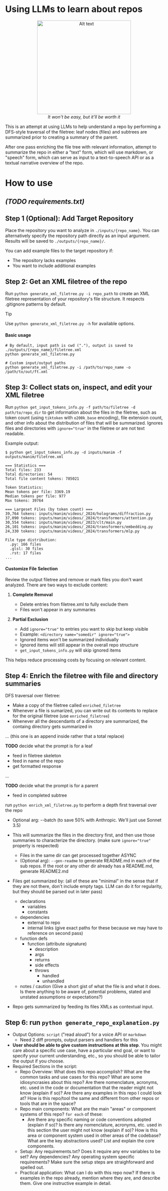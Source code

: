 # Using LLMs to learn about repos

<p align="center">
  <img src="path/to/your/image.jpg" alt="Alt text" width="300">
  <br>
  <em>It won't be easy, but it'll be worth it</em>
</p>


This is an attempt at using LLMs to help understand a repo by performing a DFS-style traversal of the filetree: leaf nodes (files) and subtrees are summarized prior to creating a summary of the parent. 

After one pass enriching the file tree with relevant information, attempt to summarize the repo in either a "text" form, which will use markdown, or "speech" form, which can serve as input to a text-to-speech API or as a textual narrative overview of the repo. 

# How to use

## *(TODO requirements.txt)*

## Step 1 (Optional): Add Target Repository
Place the repository you want to analyze in `./inputs/{repo_name}`. You can alternatively specify the repository path directly as an input argument. Results will be saved to `./outputs/{repo_name}/`. 

You can add example files to the target repository if:
- The repository lacks examples
- You want to include additional examples

## Step 2: Get an XML filetree of the repo
Run `python generate_xml_filetree.py -i repo_path` to create an XML filetree representation of your repository's file structure. It respects .gitignore patterns by default. 

> [!TIP] 
> Use `python generate_xml_filetree.py -h` for available options.

#### Basic usage
```
# By default, input path is cwd ("."), output is saved to ./outputs/{repo_name}/filetree.xml
python generate_xml_filetree.py 

# Custom input/output paths
python generate_xml_filetree.py -i /path/to/repo_name -o /path/to/out/ft.xml
```

## Step 3: Collect stats on, inspect, and edit your XML filetree
Run `python get_input_tokens_info.py -f path/to/filetree -d path/to/repo_dir` to get information about the files in the filetree, such as token count (using `tiktoken` with `o200k_base` encoding), file extension count, and other info about the distribution of files that will be summarized. Ignores files and directories with `ignore="true"` in the filetree or are not text readable.

Example output:
```
$ python get_input_tokens_info.py -d inputs/manim -f outputs/manim/filetree.xml

=== Statistics ===
Total files: 233
Total directories: 54
Total file content tokens: 785021

Token Statistics:
Mean tokens per file: 3369.19
Median tokens per file: 977
Max tokens: 39764

=== Largeset Files (by token count) ===
39,764 tokens: inputs/manim/videos/_2024/holograms/diffraction.py
37,090 tokens: inputs/manim/videos/_2024/transformers/attention.py
30,554 tokens: inputs/manim/videos/_2023/clt/main.py
26,101 tokens: inputs/manim/videos/_2024/transformers/embedding.py
24,330 tokens: inputs/manim/videos/_2024/transformers/mlp.py

File type distribution:
  .py: 166 files
  .glsl: 30 files
  .rst: 17 files
...
```

#### Customize File Selection
Review the output filetree and remove or mark files you don't want analyzed. There are two ways to exclude content:

1. **Complete Removal**
   - Delete entries from filetree.xml to fully exclude them
   - Files won't appear in any summaries

2. **Partial Exclusion**
   - Add `ignore="true"` to entries you want to skip but keep visible
   - Example: `<directory name="somedir" ignore="true">`
   - Ignored items won't be summarized individually
   - Ignored items will still appear in the overall repo structure
   - `get_input_tokens_info.py` will skip ignored items

This helps reduce processing costs by focusing on relevant content.

## Step 4: Enrich the filetree with file and directory summaries
DFS traversal over filetree:
- Make a copy of the filetree called `enriched_filetree`
- Whenever a file is sumarized, you can write out its contents to replace <file name=ex />  for the original filetree (use `enriched_filetree`)
- Whenever all the descendants of a directory are summarized, the containg directory gets summarized in
<directory name="custom_commands">
    <directory-summary>
        <!-- Describe what this directory and containing files accomplishes, how these should be used, etc -->
    </directory-summary>
    <file name="ManimCheckpointPaste.sublime-commands" />
    ...
    <file name="manim_plugins.py" />
</directory>
(this one is an append inside rather that a total replace)

**TODO** decide what the prompt is for a leaf
- feed in filetree skeleton
- feed in name of the repo
- get formatted response
<file name="example-file">
    <declarations> 
        <!-- declared variables and constants (at the file level, not scope to functions) -->
    </declarations>
    <dependencies>
        <external> 
            <!-- Dependencies that are not native to the repo -->
        </external>
        <internal> 
            <!-- Dependencies that are not native to the repo -->
        </internal>
    </dependencies>
    <function-defs>
        <function name="The name should be the function signature, not just the name, e.g. `is_even(n: number) -> bool`">
            <description>
                <!-- Describe the function consicely -->
            </description>
            <args></args>
            <returns></returns>
            <side-effects>
                <!-- any side effects outside the functions scope? -->
            </side-effects>
            <errors-and-exceptions>
                <handled></handled>
                <unhandled>
                    <!-- errors that the code does not have error handling, but probably should -->
                </unhandled>
            </errors-and-exceptions>
        </function>
        <function name="some_other_fn(h) -> List[Dict]">
            ...
        </function>
    </function-defs>
    <file-summary>
        <!-- If file is not code, but instead just plaintext, this is the only section needed -->
        <!-- Also need to be present for code files, too -->
    </file-summary>
</file>

**TODO** decide what the prompt is for a parent
- feed in completed subtree


run `python enrich_xml_filetree.py` to perform a depth first traversal over the repo 
- Optional arg: --batch (to save 50% with Anthropic. We'll just use Sonnet 3.5)


- This will summarize the files in the directory first, and then use those summaries to characterize the directory. (make sure `ignore="true"` property is respected)
  - Files in the same dir can get processed together ASYNC
  - (Optional arg): `--gen-readme` to generate README.md in each of the sub repos. If the root or any other dir already has a README.md, generate README2.md
- Files get summarized by: (all of these are "minimal" in the sense that if they are not there, don't include empty tags. LLM can do it for regularity, but they should be parsed out in later pass)
  - declarations
    - variables
    - constants
  - dependencies 
    - external to repo
    - internal links (give exact paths for these because we may have to reference on second pass)
  - function defs
    - function (attribute signature)
      - description
      - args
      - returns
      - side effects
      - throws
        - handled
        - unhandled
  - notes / caution (Give a short gist of what the file is and what it does. Is there anything to be aware of, potential problems, stated and unstated assumptions or expectations?)
- Repo gets summarized by feeding its files XMLs as contextual input.



## Step 6: run `python generate_repo_explanation.py`
- Output Options: `script` ("read aloud") for a voice API or `markdown`
  - Need 2 diff prompts, output parsers and handlers for this
- **User should be able to give custom instructions at this step**. You might care about a specific use case, have a particular end goal, or want to specify your current understanding, etc., so you should be able to tailor the output if you choose.
- Required Sections in the script:
  - Repo Overview: What does this repo accomplish? What are the common tasks and use cases for this repo? What are some idiosyncrasies about this repo? Are there nomenclature, acronyms, etc. used in the code or documentation that the reader might not know (explain if so)? Are there any examples in this repo I could look at? How is this repo/tool the same and different from other repos or tools that are in the space?
  - Repo main components: What are the main "areas" or component systems of this repo? `for each` of these:
    - Are there any specific naming or code conventions adopted (explain if so)? Is there any nomenclature, acronyms, etc. used in this section the user might not know (explain if so)? How is this area or component system used in other areas of the codebase? What are the key abstractions used? List and explain the core components.
  - Setup: Any requirements.txt? Does it require any env variables to be set? Any dependencies? Any operating system specific requirements? Make sure the setup steps are straighforward and spelled out.
  - Practical application: What can I do with this repo now? If there is examples in the repo already, mention where they are, and describe them. Give one instructive example in detail.

